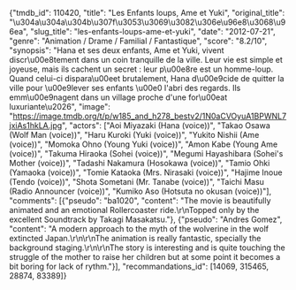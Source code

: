 {"tmdb_id": 110420, "title": "Les Enfants loups, Ame et Yuki", "original_title": "\u304a\u304a\u304b\u307f\u3053\u3069\u3082\u306e\u96e8\u3068\u96ea", "slug_title": "les-enfants-loups-ame-et-yuki", "date": "2012-07-21", "genre": "Animation / Drame / Familial / Fantastique", "score": "8.2/10", "synopsis": "Hana et ses deux enfants, Ame et Yuki, vivent discr\u00e8tement dans un coin tranquille de la ville. Leur vie est simple et joyeuse, mais ils cachent un secret : leur p\u00e8re est un homme-loup. Quand celui-ci dispara\u00eet brutalement, Hana d\u00e9cide de quitter la ville pour \u00e9lever ses enfants \u00e0 l'abri des regards. Ils emm\u00e9nagent dans un village proche d'une for\u00eat luxuriante\u2026", "image": "https://image.tmdb.org/t/p/w185_and_h278_bestv2/1N0aCVOyuA1BPWNL7jxiAs1hkLA.jpg", "actors": ["Aoi Miyazaki (Hana (voice))", "Takao Osawa (Wolf Man (voice))", "Haru Kuroki (Yuki (voice))", "Yukito Nishii (Ame (voice))", "Momoka Ohno (Young Yuki (voice))", "Amon Kabe (Young Ame (voice))", "Takuma Hiraoka (Sohei (voice))", "Megumi Hayashibara (Sohei's Mother (voice))", "Tadashi Nakamura (Hosokawa (voice))", "Tamio Ohki (Yamaoka (voice))", "Tomie Kataoka (Mrs. Nirasaki (voice))", "Hajime Inoue (Tendo (voice))", "Shota Sometani (Mr. Tanabe (voice))", "Taichi Masu (Radio Announcer (voice))", "Kumiko Aso (Hotsuta no okusan (voice))"], "comments": [{"pseudo": "ba1020", "content": "The movie is beautifully animated and an emotional Rollercoaster ride.\r\nTopped only by the excellent Soundtrack by Takagi Masakatsu."}, {"pseudo": "Andres Gomez", "content": "A modern approach to the myth of the wolverine in the wolf extincted Japan.\r\n\r\nThe animation is really fantastic, specially the background staging.\r\n\r\nThe story is interesting and is quite touching the struggle of the mother to raise her children but at some point it becomes a bit boring for lack of rythm."}], "recommandations_id": [14069, 315465, 28874, 83389]}